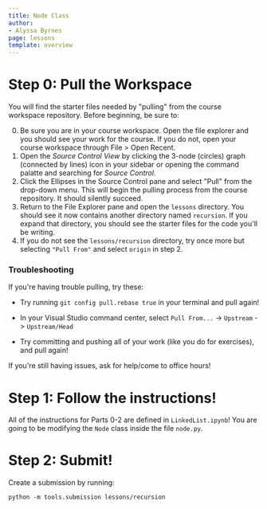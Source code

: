 ```yaml
---
title: Node Class
author:
- Alyssa Byrnes
page: lessons
template: overview
---
```

# Step 0: Pull the Workspace

You will find the starter files needed by "pulling" from the course workspace repository. Before beginning, be sure to:

0. Be sure you are in your course workspace. Open the file explorer and you should see your work for the course. If you do not, open your course workspace through File > Open Recent.
1. Open the _Source Control View_ by clicking the 3-node (circles) graph (connected by lines) icon in your sidebar or opening the command palatte and searching for _Source Control_.
2. Click the Ellipses in the Source Control pane and select "Pull" from the drop-down menu. This will begin the pulling process from the course repository. It should silently succeed.
3. Return to the File Explorer pane and open the `lessons` directory. You should see it now contains another directory named `recursion`. If you expand that directory, you should see the starter files for the code you'll be writing.
4. If you do not see the `lessons/recursion` directory, try once more but selecting `"Pull From"` and select `origin` in step 2.

### Troubleshooting
If you're having trouble pulling, try these:

* Try running `git config pull.rebase true` in your terminal and pull again!

* In your Visual Studio command center, select `Pull From...` -> `Upstream` -> `Upstream/Head`

* Try committing and pushing all of your work (like you do for exercises), and pull again!

If you're still having issues, ask for help/come to office hours!

# Step 1: Follow the instructions!

All of the instructions for Parts 0-2 are defined in `LinkedList.ipynb`!
You are going to be modifying the `Node` class inside the file `node.py`.

# Step 2: Submit!

Create a submission by running: 

`python -m tools.submission lessons/recursion`
